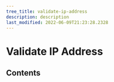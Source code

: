 ```yaml
---
tree_title: validate-ip-address
description: description
last_modified: 2022-06-09T21:23:28.2328
---
```


# Validate IP Address

## Contents
